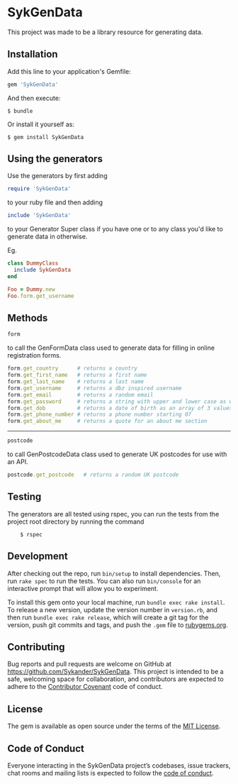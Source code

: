 # SykGenData

This project was made to be a library resource for generating data.

## Installation

Add this line to your application's Gemfile:

```ruby
gem 'SykGenData'
```

And then execute:

    $ bundle

Or install it yourself as:

    $ gem install SykGenData

## Using the generators

Use the generators by first adding
```ruby
require 'SykGenData'
```
to your ruby file and then adding
```ruby
include 'SykGenData'
```
to your Generator Super class if you have one or to any class you'd like to generate data in otherwise.

Eg.
```ruby
class DummyClass
  include SykGenData
end

Foo = Dummy.new
Foo.form.get_username
```

## Methods
```ruby
form
```
to call the GenFormData class used to generate data for filling in online registration forms.
```ruby
form.get_country      # returns a country
form.get_first_name   # returns a first name
form.get_last_name    # returns a last name
form.get_username     # returns a dbz inspired username
form.get_email        # returns a random email
form.get_password     # returns a string with upper and lower case as well as special characters and numbers
form.get_dob          # returns a date of birth as an array of 3 values
form.get_phone_number # returns a phone number starting 07
form.get_about_me     # returns a quote for an about me section
```
--------
```ruby
postcode
```
to call GenPostcodeData class used to generate UK postcodes for use with an API.
```ruby
postcode.get_postcode   # returns a random UK postcode
```
## Testing

The generators are all tested using rspec, you can run the tests from the project root directory by running the command
```
    $ rspec
```


## Development

After checking out the repo, run `bin/setup` to install dependencies. Then, run `rake spec` to run the tests. You can also run `bin/console` for an interactive prompt that will allow you to experiment.

To install this gem onto your local machine, run `bundle exec rake install`. To release a new version, update the version number in `version.rb`, and then run `bundle exec rake release`, which will create a git tag for the version, push git commits and tags, and push the `.gem` file to [rubygems.org](https://rubygems.org).

## Contributing

Bug reports and pull requests are welcome on GitHub at https://github.com/Sykander/SykGenData. This project is intended to be a safe, welcoming space for collaboration, and contributors are expected to adhere to the [Contributor Covenant](http://contributor-covenant.org) code of conduct.

## License

The gem is available as open source under the terms of the [MIT License](https://opensource.org/licenses/MIT).

## Code of Conduct

Everyone interacting in the SykGenData project’s codebases, issue trackers, chat rooms and mailing lists is expected to follow the [code of conduct](https://github.com/[USERNAME]/SykGenData/blob/master/CODE_OF_CONDUCT.md).
